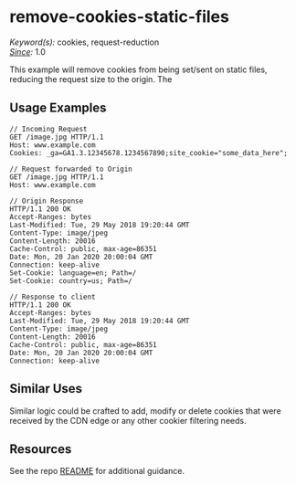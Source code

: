# remove-cookies-static-files

*Keyword(s):* cookies, request-reduction<br>
*[Since](https://learn.akamai.com/en-us/webhelp/edgeworkers/edgeworkers-user-guide/GUID-14077BCA-0D9F-422C-8273-2F3E37339D5B.html):* 1.0

This example will remove cookies from being set/sent on static files, reducing the request size to the origin. The 

## Usage Examples
    // Incoming Request
    GET /image.jpg HTTP/1.1
    Host: www.example.com
    Cookies: _ga=GA1.3.12345678.1234567890;site_cookie="some_data_here";
    
    // Request forwarded to Origin
    GET /image.jpg HTTP/1.1
    Host: www.example.com

    // Origin Response
    HTTP/1.1 200 OK
    Accept-Ranges: bytes
    Last-Modified: Tue, 29 May 2018 19:20:44 GMT
    Content-Type: image/jpeg
    Content-Length: 20016
    Cache-Control: public, max-age=86351
    Date: Mon, 20 Jan 2020 20:00:04 GMT
    Connection: keep-alive
    Set-Cookie: language=en; Path=/
    Set-Cookie: country=us; Path=/

    // Response to client
    HTTP/1.1 200 OK
    Accept-Ranges: bytes
    Last-Modified: Tue, 29 May 2018 19:20:44 GMT
    Content-Type: image/jpeg
    Content-Length: 20016
    Cache-Control: public, max-age=86351
    Date: Mon, 20 Jan 2020 20:00:04 GMT
    Connection: keep-alive

## Similar Uses
Similar logic could be crafted to add, modify or delete cookies that were received by the CDN edge or any other cookier filtering needs.

## Resources
See the repo [README](https://github.com/akamai/edgeworkers-examples#Resources) for additional guidance.
